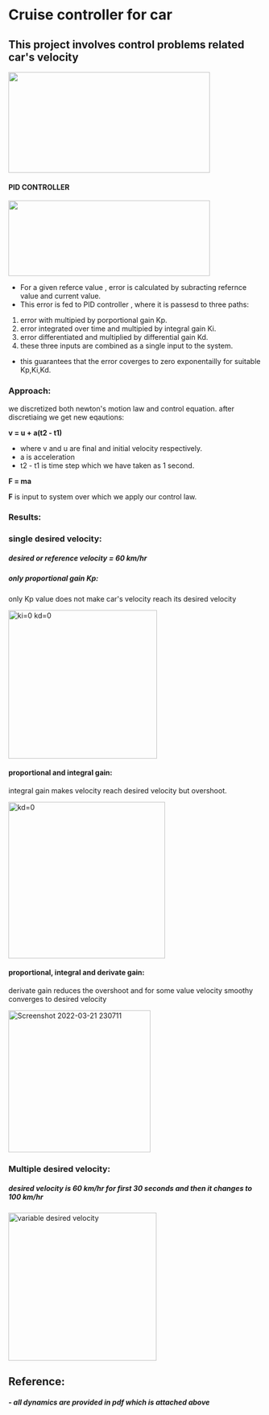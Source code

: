 # Cruise controller for car
## This project involves control problems related car's velocity


<img src="https://user-images.githubusercontent.com/92177410/160154176-ba6324f2-1548-4d1d-975f-b0ba487fb28b.png" width="400" height="200">

#### PID CONTROLLER

  
<img src="https://user-images.githubusercontent.com/92177410/160156713-d0ec7dbc-0caa-4295-a781-0e32baa81d9b.png" width="400" height="150">


- For a given referce value , error is calculated by subracting refernce value and current value.
- This error is fed to PID controller , where it is passesd to three paths:
1) error with multipied by porportional gain Kp.
2) error integrated over time and multipied by integral gain Ki.
3) error differentiated and  multiplied by differential gain Kd.
4) these three inputs  are combined as a single input to the system.
- this guarantees that the error coverges to zero exponentailly for suitable Kp,Ki,Kd.
### Approach:
we discretized both newton's motion law and control equation.
after discretiaing we get new eqautions:


**v = u + a(t2 - t1)**
- where v and u are final and initial velocity respectively.
- a is acceleration 
- t2 - t1 is time step which we have taken as 1 second.
 
 
 **F = ma**
 
 **F** is input to system over which we apply our control law.
 ### Results:
 
  
 ### single desired velocity:
 ##### desired or reference velocity = 60 km/hr
 ##### only proportional gain Kp:
 only Kp value does not make car's velocity reach its desired velocity
 
 
 <img width="295" alt="ki=0   kd=0" src="https://user-images.githubusercontent.com/92177410/160253422-814f4004-a0b0-4431-939f-95e1f2a951a3.png">
 
 
 
 #### proportional and integral gain:
 integral gain makes velocity reach desired velocity but overshoot.
 
<img width="311" alt="kd=0" src="https://user-images.githubusercontent.com/92177410/160253519-963acd29-1cfa-4e9c-90d4-d1da9b0b4990.png">
  
  
  #### proportional, integral and derivate gain:
  derivate gain reduces the overshoot and for some value velocity smoothy converges to desired velocity 
 
 
<img width="282" alt="Screenshot 2022-03-21 230711" src="https://user-images.githubusercontent.com/92177410/160253626-da6ce142-e8f5-472d-9a19-c6f5bf153e5c.png">

### Multiple desired velocity:
##### desired velocity is 60 km/hr for first 30 seconds and then it changes to 100 km/hr




<img width="294" alt="variable desired velocity" src="https://user-images.githubusercontent.com/92177410/160253895-8adc3123-6ccb-4e43-8e81-1e7eaadef8ca.png">

## Reference:


##### - all dynamics are provided in pdf which is attached above
